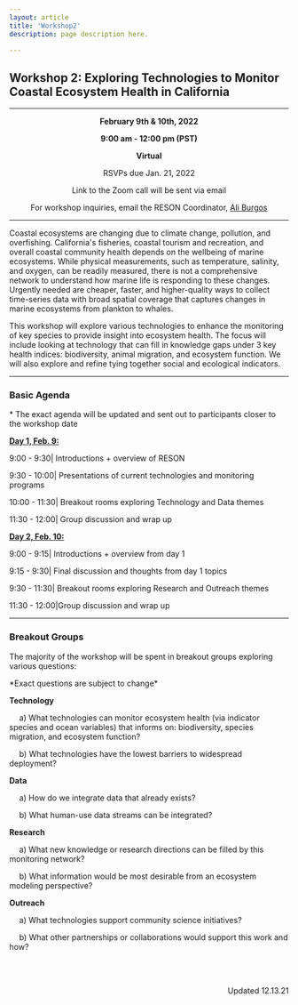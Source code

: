 ```yaml
---
layout: article
title: 'Workshop2'
description: page description here.

---
```


<h2>Workshop 2: Exploring Technologies to Monitor Coastal Ecosystem Health in California</h2>
<hr/>
<div id="main-container">

<p><center><b> February 9th & 10th, 2022</b> </center></p>
<p><center><b> 9:00 am - 12:00 pm (PST)</b> </center></p>
<p><center><b> Virtual</b> </center></p>




<p><center> RSVPs due Jan. 21, 2022</center></p>
<p><center> Link to the Zoom call will be sent via email</center></p>
<p><center> For workshop inquiries, email the RESON Coordinator,  <a href="mailto:a_burgos@ucsb.edu">Ali Burgos</a> </center></p>


<hr/>
 <p>Coastal ecosystems are changing due to climate change, pollution, and overfishing. California's fisheries, coastal tourism and recreation, and overall coastal community health depends on the wellbeing of marine ecosystems. While physical measurements, such as temperature, salinity, and oxygen, can be readily measured, there is not a comprehensive network to understand how marine life is responding to these changes. Urgently needed are cheaper, faster, and higher-quality ways to collect time-series data with broad spatial coverage that captures changes in marine ecosystems from plankton to whales. </p>

<p>
This workshop will explore various technologies to enhance the monitoring of key species to provide insight into ecosystem health. The focus will include looking at technology that can fill in knowledge gaps under 3 key health indices: biodiversity, animal migration, and ecosystem function. We will also explore and refine tying together social and ecological indicators. 
 </p>

<hr/>
<h3> Basic Agenda </h3>
<p>* The exact agenda will be updated and sent out to participants closer to the workshop date </p>

<div>
<div class="row">
<div class="col-md-6">

<p><u><b>Day 1, Feb. 9: </b></u></p> 

<p>9:00 - 9:30|	Introductions + overview of RESON </p>
<p>9:30 - 10:00| Presentations of current technologies and monitoring programs</p>
<p>10:00 - 11:30| Breakout rooms exploring Technology and Data themes</p>
<p>11:30 - 12:00| Group discussion and wrap up</p>
</div>

<div class="col-md-6">
<p><u><b>Day 2, Feb. 10:</b></u></p> 
<p>9:00 - 9:15|	Introductions + overview from day 1</p>
<p>9:15 - 9:30|	Final discussion and thoughts from day 1 topics</p>
<p>9:30 - 11:30| Breakout rooms exploring Research and Outreach themes</p>
<p>11:30 - 12:00|Group discussion and wrap up</p>
</div>
</div>
<hr/>


<h3> Breakout Groups </h3>
<p> The majority of the workshop will be spent in breakout groups exploring various questions:</p>
<p> *Exact questions are subject to change* </p>

<p><b> Technology </b></p>
<p> &emsp; a) What technologies can monitor ecosystem health (via indicator species and ocean variables) that informs on: biodiversity, species migration, and ecosystem function? </p>
<p> &emsp; b) What technologies have the lowest barriers to widespread deployment? </p>

<p><b> Data </b></p>
<p> &emsp; a) How do we integrate data that already exists? </p>
<p> &emsp; b) What human-use data streams can be integrated? </p>

<p><b> Research </b></p>
<p> &emsp; a) What new knowledge or research directions can be filled by this monitoring network? </p>
<p> &emsp; b) What information would be most desirable from an ecosystem modeling perspective? </p>

<p><b> Outreach </b></p>
<p> &emsp; a) What technologies support community science initiatives? </p>
<p> &emsp; b) What other partnerships or collaborations would support this work and how? </p>

<br>
<style>
div.c {
  text-align: right;
} 
</style>

<br>
<div class="c">
<p> Updated 12.13.21 </p>
</div>



